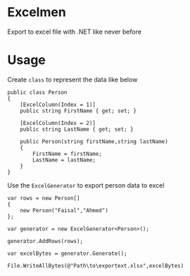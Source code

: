 # Excelmen
Export to excel file with .NET like never before


# Usage

Create `class` to represent the data like below

```
public class Person
{
    [ExcelColumn(Index = 1)]
    public string FirstName { get; set; }

    [ExcelColumn(Index = 2)]
    public string LastName { get; set; }

    public Person(string firstName,string lastName)
    {
        FirstName = firstName;
        LastName = lastName;
    }
}
```

Use the `ExcelGenerator` to export person data to excel

```
var rows = new Person[]
{
    new Person("Faisal","Ahmed")
};

var generator = new ExcelGenerator<Person>();

generator.AddRows(rows);

var excelBytes = generator.Generate();

File.WriteAllBytes(@"Path\to\exportext.xlsx",excelBytes)

```


